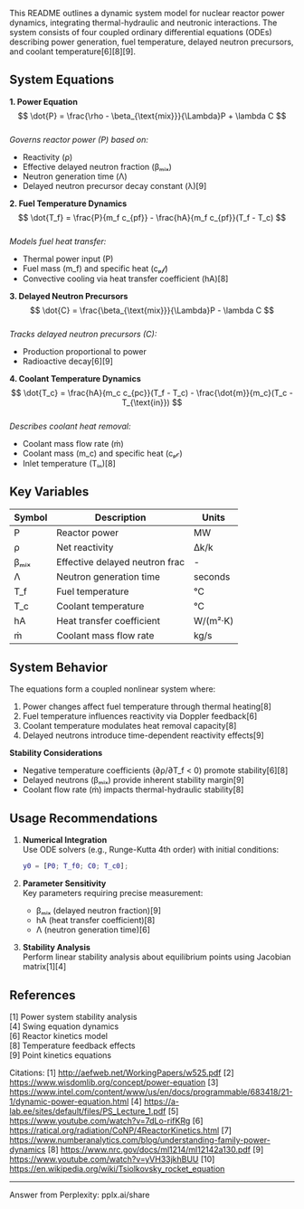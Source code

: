 This README outlines a dynamic system model for nuclear reactor power dynamics, integrating thermal-hydraulic and neutronic interactions. The system consists of four coupled ordinary differential equations (ODEs) describing power generation, fuel temperature, delayed neutron precursors, and coolant temperature[6][8][9].

## System Equations
**1. Power Equation**  
$$
\dot{P} = \frac{\rho - \beta_{\text{mix}}}{\Lambda}P + \lambda C
$$  
*Governs reactor power (P) based on:*  
- Reactivity (ρ)  
- Effective delayed neutron fraction (βₘᵢₓ)  
- Neutron generation time (Λ)  
- Delayed neutron precursor decay constant (λ)[9]

**2. Fuel Temperature Dynamics**  
$$
\dot{T_f} = \frac{P}{m_f c_{pf}} - \frac{hA}{m_f c_{pf}}(T_f - T_c)
$$  
*Models fuel heat transfer:*  
- Thermal power input (P)  
- Fuel mass (m_f) and specific heat (cₚ𝒻)  
- Convective cooling via heat transfer coefficient (hA)[8]

**3. Delayed Neutron Precursors**  
$$
\dot{C} = \frac{\beta_{\text{mix}}}{\Lambda}P - \lambda C 
$$  
*Tracks delayed neutron precursors (C):*  
- Production proportional to power  
- Radioactive decay[6][9]

**4. Coolant Temperature Dynamics**  
$$
\dot{T_c} = \frac{hA}{m_c c_{pc}}(T_f - T_c) - \frac{\dot{m}}{m_c}(T_c - T_{\text{in}})
$$  
*Describes coolant heat removal:*  
- Coolant mass flow rate (ṁ)  
- Coolant mass (m_c) and specific heat (cₚ𝒸)  
- Inlet temperature (Tᵢₙ)[8]

## Key Variables
| Symbol | Description                  | Units       |
|--------|------------------------------|-------------|
| P      | Reactor power                | MW          |
| ρ      | Net reactivity               | Δk/k        |
| βₘᵢₓ   | Effective delayed neutron frac| -           |
| Λ      | Neutron generation time      | seconds     |
| T_f    | Fuel temperature             | °C          |
| T_c    | Coolant temperature          | °C          |
| hA     | Heat transfer coefficient    | W/(m²·K)    |
| ṁ      | Coolant mass flow rate       | kg/s        |

## System Behavior
The equations form a coupled nonlinear system where:
1. Power changes affect fuel temperature through thermal heating[8]
2. Fuel temperature influences reactivity via Doppler feedback[6]
3. Coolant temperature modulates heat removal capacity[8]
4. Delayed neutrons introduce time-dependent reactivity effects[9]

**Stability Considerations**  
- Negative temperature coefficients (∂ρ/∂T_f < 0) promote stability[6][8]  
- Delayed neutrons (βₘᵢₓ) provide inherent stability margin[9]  
- Coolant flow rate (ṁ) impacts thermal-hydraulic stability[8]

## Usage Recommendations
1. **Numerical Integration**  
   Use ODE solvers (e.g., Runge-Kutta 4th order) with initial conditions:  
   ```matlab
   y0 = [P0; T_f0; C0; T_c0];
   ```

2. **Parameter Sensitivity**  
   Key parameters requiring precise measurement:  
   - βₘᵢₓ (delayed neutron fraction)[9]  
   - hA (heat transfer coefficient)[8]  
   - Λ (neutron generation time)[6]

3. **Stability Analysis**  
   Perform linear stability analysis about equilibrium points using Jacobian matrix[1][4]

## References
[1] Power system stability analysis  
[4] Swing equation dynamics  
[6] Reactor kinetics model  
[8] Temperature feedback effects  
[9] Point kinetics equations

Citations:
[1] http://aefweb.net/WorkingPapers/w525.pdf
[2] https://www.wisdomlib.org/concept/power-equation
[3] https://www.intel.com/content/www/us/en/docs/programmable/683418/21-1/dynamic-power-equation.html
[4] https://a-lab.ee/sites/default/files/PS_Lecture_1.pdf
[5] https://www.youtube.com/watch?v=7dLo-rifKRg
[6] https://ratical.org/radiation/CoNP/4ReactorKinetics.html
[7] https://www.numberanalytics.com/blog/understanding-family-power-dynamics
[8] https://www.nrc.gov/docs/ml1214/ml12142a130.pdf
[9] https://www.youtube.com/watch?v=yVH33jkhBUU
[10] https://en.wikipedia.org/wiki/Tsiolkovsky_rocket_equation

---
Answer from Perplexity: pplx.ai/share
